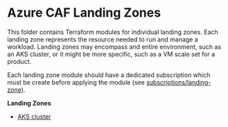 # Azure CAF Landing Zones

This folder contains Terraform modules for individual landing zones. Each landing zone represents the resource needed to run and manage a workload. Landing zones may encompass and entire environment, such as an AKS cluster, or it might be more specific, such as a VM scale set for a product.

Each landing zone module should have a dedicated subscription which must be create before applying the module (see [subscriptions/landing-zone](../subscriptions/landing-zone/)).

**Landing Zones**

 - [AKS cluster](./aks/)
